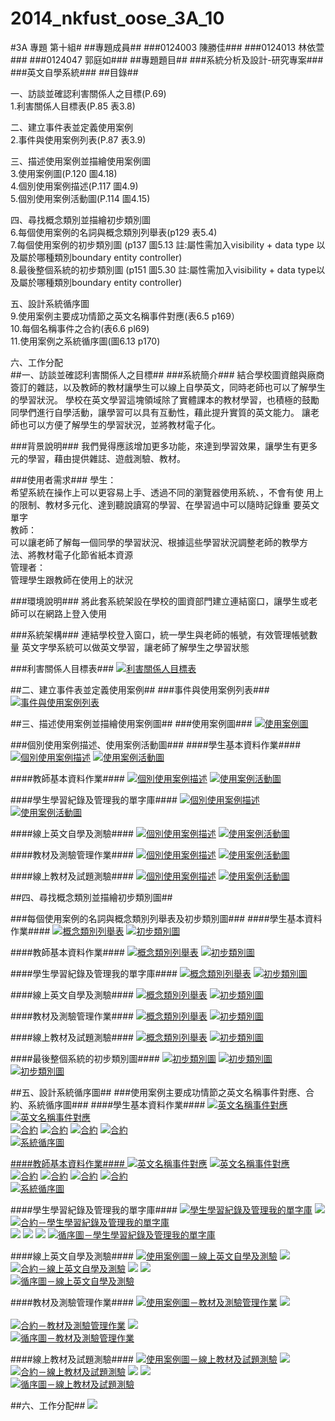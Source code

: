 2014_nkfust_oose_3A_10
======================
#3A 專題 第十組#
##專題成員##
###0124003 陳勝佳###
###0124013 林依萱###
###0124047 郭庭如###
##專題題目##
###系統分析及設計-研究專案###
###英文自學系統###
##目錄##
<p>一、訪談並確認利害關係人之目標(P.69)<br>
1.利害關係人目標表(P.85 表3.8)<br>
<p>二、建立事件表並定義使用案例<br>
	2.事件與使用案例列表(P.87 表3.9)<br>
<p>三、描述使用案例並描繪使用案例圖<br>
	3.使用案例圖(P.120 圖4.18)<br>
4.個別使用案例描述(P.117 圖4.9)<br>
5.個別使用案例活動圖(P.114 圖4.15)<br>
<p>四、尋找概念類別並描繪初步類別圖<br>
	6.每個使用案例的名詞與概念類別列舉表(p129 表5.4)<br>
7.每個使用案例的初步類別圖 (p137 圖5.13 註:屬性需加入visibility + data type 以及屬於哪種類別boundary entity controller)<br>
8.最後整個系統的初步類別圖 (p151 圖5.30 註:屬性需加入visibility + data type以及屬於哪種類別boundary entity controller)<br>
<p>五、設計系統循序圖<br>
9.使用案例主要成功情節之英文名稱事件對應(表6.5 p169）<br>
10.每個名稱事件之合約(表6.6 pl69)<br>
11.使用案例之系統循序圖(圖6.13 p170)<br>
<p>六、工作分配<br>
##一、訪談並確認利害關係人之目標##
###系統簡介###
結合學校圖資館與廠商簽訂的雜誌，以及教師的教材讓學生可以線上自學英文，同時老師也可以了解學生的學習狀況。
學校在英文學習這塊領域除了實體課本的教材學習，也積極的鼓勵同學們進行自學活動，讓學習可以具有互動性，藉此提升實質的英文能力。
讓老師也可以方便了解學生的學習狀況，並將教材電子化。

###背景說明###
我們覺得應該增加更多功能，來達到學習效果，讓學生有更多元的學習，藉由提供雜誌、遊戲測驗、教材。

###使用者需求###
學生：<br>希望系統在操作上可以更容易上手、透過不同的瀏覽器使用系統、，不會有使	用上的限制、教材多元化、達到聽說讀寫的學習、在學習過中可以隨時記錄重	要英文單字<br>
教師：<br>可以讓老師了解每一個同學的學習狀況、根據這些學習狀況調整老師的教學方	法、將教材電子化節省紙本資源<br>
管理者：<br>管理學生跟教師在使用上的狀況

###環境說明###
將此套系統架設在學校的圖資部門建立連結窗口，讓學生或老師可以在網路上登入使用

###系統架構###
連結學校登入窗口，統一學生與老師的帳號，有效管理帳號數量
英文字學系統可以做英文學習，讓老師了解學生之學習狀態

###利害關係人目標表###
<a href="http://i.imgur.com/wG8oRaM.png"><img src="http://i.imgur.com/wG8oRaM.png" title="利害關係人目標表" /></a>

##二、建立事件表並定義使用案例##
###事件與使用案例列表###
<a href="http://i.imgur.com/TdoLjiJ.png"><img src="http://i.imgur.com/TdoLjiJ.png" title="事件與使用案例列表" /></a>

##三、描述使用案例並描繪使用案例圖##
###使用案例圖###
<a href="http://i.imgur.com/PaX1nFy.png"><img src="http://i.imgur.com/PaX1nFy.png" title="使用案例圖" /></a>

###個別使用案例描述、使用案例活動圖###
####學生基本資料作業####
<a href="http://i.imgur.com/yL8ibHb.png"><img src="http://i.imgur.com/yL8ibHb.png" title="個別使用案例描述" /></a>
<a href="http://i.imgur.com/I70dpGj.png"><img src="http://i.imgur.com/I70dpGj.png" title="使用案例活動圖" /></a>

####教師基本資料作業####
<a href="http://i.imgur.com/UNsyw6G.png"><img src="http://i.imgur.com/UNsyw6G.png" title="個別使用案例描述" /></a>
<a href="http://i.imgur.com/eF3ON91.png"><img src="http://i.imgur.com/eF3ON91.png" title="使用案例活動圖" /></a>

####學生學習紀錄及管理我的單字庫####
<a href="http://i.imgur.com/Qf0aZ9K.png"><img src="http://i.imgur.com/Qf0aZ9K.png" title="個別使用案例描述" /></a>
<a href="http://i.imgur.com/kqM0JLS.png"><img src="http://i.imgur.com/kqM0JLS.png" title="使用案例活動圖" /></a>

####線上英文自學及測驗####
<a href="http://i.imgur.com/1Fb7RzV.png"><img src="http://i.imgur.com/1Fb7RzV.png" title="個別使用案例描述" /></a>
<a href="http://i.imgur.com/LTZ6Etq.png"><img src="http://i.imgur.com/LTZ6Etq.png" title="使用案例活動圖" /></a>

####教材及測驗管理作業####
<a href="http://i.imgur.com/yu481li.png"><img src="http://i.imgur.com/yu481li.png" title="個別使用案例描述" /></a>
<a href="http://i.imgur.com/x6Gn7hj.png"><img src="http://i.imgur.com/x6Gn7hj.png" title="使用案例活動圖" /></a>

####線上教材及試題測驗####
<a href="http://i.imgur.com/E6ZRCaX.png"><img src="http://i.imgur.com/E6ZRCaX.png" title="個別使用案例描述" /></a>
<a href="http://i.imgur.com/6UtB173.png"><img src="http://i.imgur.com/6UtB173.png" title="使用案例活動圖" /></a>

##四、尋找概念類別並描繪初步類別圖##

###每個使用案例的名詞與概念類別列舉表及初步類別圖###
####學生基本資料作業####
<a href="http://i.imgur.com/BxvYdtB.png"><img src="http://i.imgur.com/BxvYdtB.png" title="概念類別列舉表" /></a>
<a href="http://i.imgur.com/SfWQDKF.png"><img src="http://i.imgur.com/SfWQDKF.png" title="初步類別圖" /></a>

####教師基本資料作業####
<a href="http://i.imgur.com/ftFoFIa.png"><img src="http://i.imgur.com/ftFoFIa.png" title="概念類別列舉表" /></a>
<a href="http://i.imgur.com/KyRRxp0.png"><img src="http://i.imgur.com/KyRRxp0.png" title="初步類別圖" /></a>

####學生學習紀錄及管理我的單字庫####
<a href="http://i.imgur.com/yeyklrz.png"><img src="http://i.imgur.com/yeyklrz.png" title="概念類別列舉表" /></a>
<a href="http://i.imgur.com/u5RaeDx.png"><img src="http://i.imgur.com/u5RaeDx.png" title="初步類別圖" /></a>

####線上英文自學及測驗####
<a href="http://i.imgur.com/BHJoECA.png"><img src="http://i.imgur.com/BHJoECA.png" title="概念類別列舉表" /></a>
<a href="http://i.imgur.com/6yho4Ba.png"><img src="http://i.imgur.com/6yho4Ba.png" title="初步類別圖" /></a>

####教材及測驗管理作業####
<a href="http://i.imgur.com/5OQ2Q6q.png"><img src="http://i.imgur.com/5OQ2Q6q.png" title="概念類別列舉表" /></a>
<a href="http://i.imgur.com/aGp72a1.png"><img src="http://i.imgur.com/aGp72a1.png" title="初步類別圖" /></a>

####線上教材及試題測驗####
<a href="http://i.imgur.com/vUo783Y.png"><img src="http://i.imgur.com/vUo783Y.png" title="概念類別列舉表" /></a>
<a href="http://i.imgur.com/hibL78p.png"><img src="http://i.imgur.com/hibL78p.png" title="初步類別圖" /></a>

####最後整個系統的初步類別圖####
<a href="http://i.imgur.com/kYZVD42.png"><img src="http://i.imgur.com/kYZVD42.png" title="初步類別圖" /></a>
<a href="http://i.imgur.com/jTsjwRk.png"><img src="http://i.imgur.com/jTsjwRk.png" title="初步類別圖" /></a>
<a href="http://i.imgur.com/nel4ZCm.png"><img src="http://i.imgur.com/nel4ZCm.png" title="初步類別圖" /></a>

##五、設計系統循序圖##
###使用案例主要成功情節之英文名稱事件對應、合約、系統循序圖###
####學生基本資料作業####
<a href="http://i.imgur.com/ogMWvxP.png"><img src="http://i.imgur.com/ogMWvxP.png" title="英文名稱事件對應" /></a>
<a href="http://i.imgur.com/huZU0Yy.png"><img src="http://i.imgur.com/huZU0Yy.png" title="英文名稱事件對應" /></a><br>
<a href="http://i.imgur.com/jq5UpZT.png"><img src="http://i.imgur.com/jq5UpZT.png" title="合約" /></a>
<a href="http://i.imgur.com/M8qeAzS.png"><img src="http://i.imgur.com/M8qeAzS.png" title="合約" /></a>
<a href="http://i.imgur.com/ejTRVkJ.png"><img src="http://i.imgur.com/ejTRVkJ.png" title="合約" /></a>
<a href="http://i.imgur.com/B1yavpU.png"><img src="http://i.imgur.com/B1yavpU.png" title="合約" /></a><br>
<a href="http://i.imgur.com/O6F6lRK.png"><img src="http://i.imgur.com/O6F6lRK.png" title="系統循序圖" /><br>

####教師基本資料作業####
<a href="http://i.imgur.com/Z9uNUPZ.png"><img src="http://i.imgur.com/Z9uNUPZ.png" title="英文名稱事件對應" /></a>
<a href="http://i.imgur.com/9FWU58M.png"><img src="http://i.imgur.com/9FWU58M.png" title="英文名稱事件對應" /></a><br>
<a href="http://i.imgur.com/mDLp5Qk.png"><img src="http://i.imgur.com/mDLp5Qk.png" title="合約" /></a>
<a href="http://i.imgur.com/HPsddQR.png"><img src="http://i.imgur.com/HPsddQR.png" title="合約" /></a>
<a href="http://i.imgur.com/nGpebBY.png"><img src="http://i.imgur.com/nGpebBY.png" title="合約" /></a>
<a href="http://i.imgur.com/ZCJILbm.png"><img src="http://i.imgur.com/ZCJILbm.png" title="合約" /></a><br>
<a href="http://i.imgur.com/DfwP4K4.png"><img src="http://i.imgur.com/DfwP4K4.png" title="系統循序圖" /></a><br>

####學生學習紀錄及管理我的單字庫####
<a href="http://i.imgur.com/TrhAu4Z.png"><img src="http://i.imgur.com/TrhAu4Z.png" title="學生學習紀錄及管理我的單字庫" /></a>
<a href="http://i.imgur.com/P4klw9U.png"><img src="http://i.imgur.com/P4klw9U.png" /></a><br>
<a href="http://i.imgur.com/IFYYFaR.png"><img src="http://i.imgur.com/IFYYFaR.png" title="合約－學生學習紀錄及管理我的單字庫" /></a><br>
<a href="http://i.imgur.com/dwdDZAP.png"><img src="http://i.imgur.com/dwdDZAP.png" /></a>
<a href="http://i.imgur.com/RtWqs4w.png"><img src="http://i.imgur.com/RtWqs4w.png" /></a>
<a href="http://i.imgur.com/HHkpfNZ.png"><img src="http://i.imgur.com/HHkpfNZ.png" /></a>
<a href="http://i.imgur.com/P4K741b.png"><img src="http://i.imgur.com/P4K741b.png" title="循序圖－學生學習紀錄及管理我的單字庫" /></a>

####線上英文自學及測驗####
<a href="http://i.imgur.com/DOjXGcA.png"><img src="http://i.imgur.com/DOjXGcA.png" title="使用案例圖－線上英文自學及測驗" /></a>
<a href="http://i.imgur.com/LdsJILd.png"><img src="http://i.imgur.com/LdsJILd.png" /></a><br>
<a href="http://i.imgur.com/FTigehK.png"><img src="http://i.imgur.com/FTigehK.png" title="合約－線上英文自學及測驗" /></a>
<a href="http://i.imgur.com/JUrJTnO.png"><img src="http://i.imgur.com/JUrJTnO.png" /></a>
<a href="http://i.imgur.com/rk7MNBt.png"><img src="http://i.imgur.com/rk7MNBt.png" /></a><br>
<a href="http://i.imgur.com/gd2HxNK.png"><img src="http://i.imgur.com/gd2HxNK.png" title="循序圖－線上英文自學及測驗" /></a><br>


####教材及測驗管理作業####
<a href="http://i.imgur.com/2rAkR15.png"><img src="http://i.imgur.com/2rAkR15.png" title="使用案例圖－教材及測驗管理作業" /></a>
<a href="http://i.imgur.com/WfdMOiJ.png"><img src="http://i.imgur.com/WfdMOiJ.png" /></a><br><br>
<a href="http://i.imgur.com/m9rJIBa.png"><img src="http://i.imgur.com/m9rJIBa.png" title="合約－教材及測驗管理作業" /></a>
<a href="http://i.imgur.com/SKZO919.png"><img src="http://i.imgur.com/SKZO919.png" /></a><br>
<a href="http://i.imgur.com/5f4g9U0.png"><img src="http://i.imgur.com/5f4g9U0.png" title="循序圖－教材及測驗管理作業" /></a><br>

####線上教材及試題測驗####
<a href="http://i.imgur.com/J8BH2jG.png"><img src="http://i.imgur.com/J8BH2jG.png" title="使用案例圖－線上教材及試題測驗" /></a>
<a href="http://i.imgur.com/NHgAFgZ.png"><img src="http://i.imgur.com/NHgAFgZ.png" /></a><br>
<a href="http://i.imgur.com/sbFvGVU.png"><img src="http://i.imgur.com/sbFvGVU.png" title="合約－線上教材及試題測驗" /></a>
<a href="http://i.imgur.com/zxTaBHw.png"><img src="http://i.imgur.com/zxTaBHw.png" /></a>
<a href="http://i.imgur.com/QOSrkQ9.png"><img src="http://i.imgur.com/QOSrkQ9.png" /></a><br>
<a href="http://i.imgur.com/i77mKKT.png"><img src="http://i.imgur.com/i77mKKT.png" title="循序圖－線上教材及試題測驗" /></a><br>


##六、工作分配##
<img src="http://i.imgur.com/RT3WNJ6.png" /><br>
